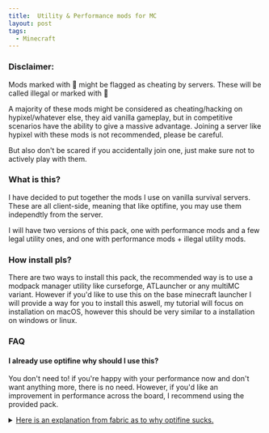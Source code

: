 ```yaml
---
title:  Utility & Performance mods for MC
layout: post
tags:
  - Minecraft
---
```


### Disclaimer:
Mods marked with 🦕 might be flagged as cheating by servers. These will be called illegal or marked with 🦕

A majority of these mods might be considered as cheating/hacking on hypixel/whatever else, they aid vanilla gameplay, but in competitive scenarios have the ability to give a massive advantage. 
Joining a server like hypixel with these mods is not recommended, please be careful.

But also don't be scared if you accidentally join one, just make sure not to actively play with them.

### What is this?

I have decided to put together the mods I use on vanilla survival servers. These are all client-side, meaning that like optifine, you may use them independtly from the server.

I will have two versions of this pack, one with performance mods and a few legal utility ones, and one with performance mods + illegal utility mods.

### How install pls?

There are two ways to install this pack, the recommended way is to use a modpack manager utility like curseforge, ATLauncher or any multiMC variant. However if you'd like to use this on the base minecraft launcher I will provide a way for you to install this aswell, my tutorial will focus on installation on macOS, however this should be very similar to a installation on windows or linux.






### FAQ

#### I already use optifine why should I use this?

You don't need to! if you're happy with your performance now and don't want anything more, there is no need. However, if you'd like an improvement in performance across the board, I recommend using the provided pack.

<details>
<summary><a href="https://gist.github.com/LambdAurora/1f6a4a99af374ce500f250c6b42e8754"> Here is an explanation from fabric as to why optifine sucks.<a/></summary>

OptiFine was originally a great mod offering many quality of life improvements for player in the beginning. However, over the years, its benefits have dwindled and has caused many issues for modders. This is due to Minecraft's codebase improving over the years and OptiFine's aggressiveness towards replacing entire swaths of code while being closed source making it very difficult to figure out why OptiFine has broken another modder's mod. Also worth noting that OptiFine natively doesn't support Fabric and it's hard to maintain OptiFabric.

In the modern Minecraft era, with Fabric's community effort, modders have begun to create alternatives for most of OptiFine's features to allow players to maintain better performance, better mod compatibility, and better support.

</div>

#### Are there any system requirements? 

If you can already run minecraft then this work perfectly!


#### I'm on windows 7, will this work?

I have no idea.

#### Why quilt, whats wrong with fabric?

Honestly? No idea, all I know is that the someone on the fabric team is transphobic and quilt is a fork of fabric that is more inclusive. A lot of developers I know have voiced their dislike for fabric and its practices, last I checked transphobia kinda sucks and so I have some weird feeling that I don't want to associate with it.

<details>

<summary><a href="https://modrinth.com/mod/effective">Here is an explanation from a dev that I follow</a></summary>

I don't have any problem dissociating a project from the person behind it when that project is the best there is, however, Fabric's lead dev's transphobia genuinely got in the way of code contributions that would've been great additions to the loader's API (these contributions being made by trans people). Certain systems like the custom biome, dimension or multipart APIs of Fabric have a lot of problems and sometimes straight up don't work, while these issues have been fixed on Quilt.

For Forge, it's not so much about the devs being bad people, it's more that the way Forge does things and forces modders to do things in a particular (and in my opinion, complicated) way genuinely got me to quit modding before I switched to Fabric when it first came out. On top of that, Forge devs have in the past caused me and my friends quite a bit of trouble and unfortunate interactions, and when I did allow Forge ports of my mods to be made, I would have people come to me regarding issues on the Forge version, which I had nothing to do with.

Additionally, Quilt has a bigger team, and I personally know most of the devs. Therefore, I can also try to help by directly giving feedback or contributions to them if need be, unlike with Fabric or Forge. To also quote a friend I completely agree with: "The argument of "X modloader has no popular mods ergo no popular mods should move to it" is circular and, to put it bluntly, a tad idiotic. I've heard it with Fabric before, and as I did not listen previously I will not listen now. Quilt is a modloader that I can trust the development team of, and thus I develop on it."

If you're upset about the mod not being available to you because you don't wanna use Quilt, I can understand that. However, please also understand that if it weren't for Quilt, I probably wouldn't have updated my mod anyway, so you're technically not missing out on anything! Ultimately, whether or not you want to use this mod is entirely your choice, so do not play victim and put the blame on me if you do not wish to go through the steps to play with it.

Finally, I mod for myself above all, releasing my mods is just a bonus I provide for free. This is a hobby that should stay enjoyable, and altough I'm trying my best to keep it that way, it's becoming harder and harder as time passes due to entitled players and the incredibly toxic modding community. This is my work, my mod, and I am free to do whatever I want with it. If I don't want it to be available for loaders I dislike and don't want to support, I am free to make that choice without having to justify it. However, I still hope this explanation gives a little more insight and helps you understand!
</details>

</div>